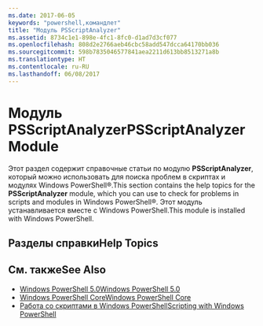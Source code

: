 ```yaml
---
ms.date: 2017-06-05
keywords: "powershell,командлет"
title: "Модуль PSScriptAnalyzer"
ms.assetid: 8734c1e1-898e-4fc1-8fc0-d1ad7d3cf077
ms.openlocfilehash: 808d2e2766aeb46cbc58add547dcca64170bb036
ms.sourcegitcommit: 598b7835046577841aea2211d613bb8513271a8b
ms.translationtype: HT
ms.contentlocale: ru-RU
ms.lasthandoff: 06/08/2017
---
```

# <a name="psscriptanalyzer-module"></a><span data-ttu-id="c4c1c-103">Модуль PSScriptAnalyzer</span><span class="sxs-lookup"><span data-stu-id="c4c1c-103">PSScriptAnalyzer Module</span></span>
<span data-ttu-id="c4c1c-104">Этот раздел содержит справочные статьи по модулю **PSScriptAnalyzer**, который можно использовать для поиска проблем в скриптах и модулях Windows PowerShell®.</span><span class="sxs-lookup"><span data-stu-id="c4c1c-104">This section contains the help topics for the **PSScriptAnalyzer** module, which you can use to check for problems in scripts and modules in Windows PowerShell®.</span></span> <span data-ttu-id="c4c1c-105">Этот модуль устанавливается вместе с Windows PowerShell.</span><span class="sxs-lookup"><span data-stu-id="c4c1c-105">This module is installed with Windows PowerShell.</span></span>

## <a name="help-topics"></a><span data-ttu-id="c4c1c-106">Разделы справки</span><span class="sxs-lookup"><span data-stu-id="c4c1c-106">Help Topics</span></span>

## <a name="see-also"></a><span data-ttu-id="c4c1c-107">См. также</span><span class="sxs-lookup"><span data-stu-id="c4c1c-107">See Also</span></span>
- [<span data-ttu-id="c4c1c-108">Windows PowerShell 5.0</span><span class="sxs-lookup"><span data-stu-id="c4c1c-108">Windows PowerShell 5.0</span></span>](Windows-PowerShell-5.0.md)
- [<span data-ttu-id="c4c1c-109">Windows PowerShell Core</span><span class="sxs-lookup"><span data-stu-id="c4c1c-109">Windows PowerShell Core</span></span>](https://technet.microsoft.com/en-us/library/4b75f1e4-f327-48f3-92ab-bf5435094d41)
- [<span data-ttu-id="c4c1c-110">Работа со скриптами в Windows PowerShell</span><span class="sxs-lookup"><span data-stu-id="c4c1c-110">Scripting with Windows PowerShell</span></span>](../../getting-started/fundamental/Scripting-with-Windows-PowerShell.md)

